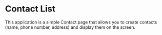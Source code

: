 # Contact List

This application is a simple Contact page that allows you to create contacts (name, phone number, address) and display them on the screen.
